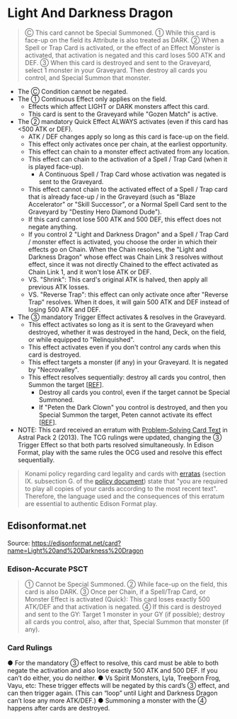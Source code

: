 # Light And Darkness Dragon

> Ⓒ This card cannot be Special Summoned. ① While this card is face-up on the field its Attribute is also treated as DARK. ② When a Spell or Trap Card is activated, or the effect of an Effect Monster is activated, that activation is negated and this card loses 500 ATK and DEF. ③ When this card is destroyed and sent to the Graveyard, select 1 monster in your Graveyard. Then destroy all cards you control, and Special Summon that monster.

*   The Ⓒ Condition cannot be negated.
*   The ① Continuous Effect only applies on the field.
    *   Effects which affect LIGHT or DARK monsters affect this card.
    *   This card is sent to the Graveyard while "Gozen Match" is active.
*   The ② mandatory Quick Effect ALWAYS activates (even if this card has <500 ATK or DEF).
    *   ATK / DEF changes apply so long as this card is face-up on the field.
    *   This effect only activates once per chain, at the earliest opportunity.
    *   This effect can chain to a monster effect activated from any location.
    *   This effect can chain to the activation of a Spell / Trap Card (when it is played face-up).
        *   A Continuous Spell / Trap Card whose activation was negated is sent to the Graveyard.
    *   This effect cannot chain to the activated effect of a Spell / Trap card that is already face-up / in the Graveyard (such as "Blaze Accelerator" or "Skill Successor", or a Normal Spell Card sent to the Graveyard by "Destiny Hero Diamond Dude").
    *   If this card cannot lose 500 ATK and 500 DEF, this effect does not negate anything.
    *   If you control 2 "Light and Darkness Dragon" and a Spell / Trap Card / monster effect is activated, you choose the order in which their effects go on Chain. When the Chain resolves, the "Light and Darkness Dragon" whose effect was Chain Link 3 resolves without effect, since it was not directly Chained to the effect activated as Chain Link 1, and it won't lose ATK or DEF.
    *   VS. "Shrink": This card's original ATK is halved, then apply all previous ATK losses.
    *   VS. "Reverse Trap": this effect can only activate once after "Reverse Trap" resolves. When it does, it will gain 500 ATK and DEF instead of losing 500 ATK and DEF.
*   The ③ mandatory Trigger Effect activates & resolves in the Graveyard.
    *   This effect activates so long as it is sent to the Graveyard when destroyed, whether it was destroyed in the hand, Deck, on the field, or while equipped to "Relinquished".
    *   This effect activates even if you don't control any cards when this card is destroyed.
    *   This effect targets a monster (if any) in your Graveyard. It is negated by "Necrovalley".
    *   This effect resolves sequentially: destroy all cards you control, then Summon the target \[[REF](https://www.pojo.biz/board/showthread.php?t=492019)\].
        *   Destroy all cards you control, even if the target cannot be Special Summoned.
        *   If "Peten the Dark Clown" you control is destroyed, and then you Special Summon the target, Peten cannot activate its effect \[[REF](https://www.pojo.biz/board/showthread.php?t=492019)\].
*   NOTE: This card received an erratum with [Problem-Solving Card Text](https://yugiohblog.konami.com/articles/?p=4514) in Astral Pack 2 (2013). The TCG rulings were updated, changing the ③ Trigger Effect so that both parts resolved simultaneously. In Edison Format, play with the same rules the OCG used and resolve this effect sequentially.

> Konami policy regarding card legality and cards with [erratas](https://yugipedia.com/wiki/Errata) (section IX. subsection G. of the [policy document](https://img.yugioh-card.com/en/gameplay/penalty_guide/YGOTCG_Policy_v_2_1.pdf)) state that "you are required to play all copies of your cards according to the most recent text". Therefore, the language used and the consequences of this erratum are essential to authentic Edison Format play.

## Edisonformat.net

Source: https://edisonformat.net/card?name=Light%20and%20Darkness%20Dragon

### Edison-Accurate PSCT

> ① Cannot be Special Summoned.
> ② While face-up on the field, this card is also DARK.
> ③ Once per Chain, if a Spell/Trap Card, or Monster Effect is activated (Quick):
> This card loses exactly 500 ATK/DEF and that activation is negated.
> ④ If this card is destroyed and sent to the GY: Target 1 monster in your GY (if possible); destroy all cards you control, also, after that, Special Summon that monster (if any).

### Card Rulings

● For the mandatory ③ effect to resolve, this card must be able to both negate the activation and also lose exactly 500 ATK and 500 DEF. If you can’t do either, you do neither.
● Vs Spirit Monsters, Lyla, Treeborn Frog, Vayu, etc:
These trigger effects will be negated by this card’s ③ effect, and can then trigger again.
(This can “loop” until Light and Darkness Dragon can’t lose any more ATK/DEF.)
● Summoning a monster with the ④ happens after cards are destroyed.
            